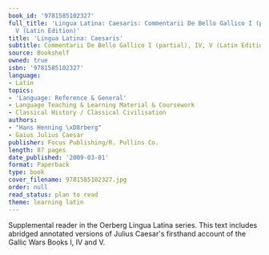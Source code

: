 ```yaml
---
book_id: '9781585102327'
full_title: 'Lingua Latina: Caesaris: Commentarii De Bello Gallico I (partial), IV,
  V (Latin Edition)'
title: 'Lingua Latina: Caesaris'
subtitle: Commentarii De Bello Gallico I (partial), IV, V (Latin Edition)
source: Bookshelf
owned: true
isbn: '9781585102327'
language:
- Latin
topics:
- 'Language: Reference & General'
- Language Teaching & Learning Material & Coursework
- Classical History / Classical Civilisation
authors:
- "Hans Henning \xD8rberg"
- Gaius Julius Caesar
publisher: Focus Publishing/R. Pullins Co.
length: 87 pages
date_published: '2009-03-01'
format: Paperback
type: book
cover_filename: 9781585102327.jpg
order: null
read_status: plan to read
theme: learning latin
---
```

Supplemental reader in the Oerberg Lingua Latina series. This text includes abridged annotated versions of Julius Caesar's firsthand account of the Gallic Wars Books I, IV and V.
